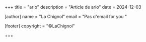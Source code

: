 +++
title = "ario"
description = "Article de ario"
date = 2024-12-03

[author]
name = "La Chignol"
email = "Pas d'email for you "

[footer]
copyright = "©LaChignol"

+++